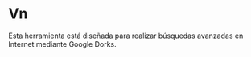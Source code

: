 # Vn
Esta herramienta está diseñada para realizar búsquedas avanzadas en Internet mediante Google Dorks.
